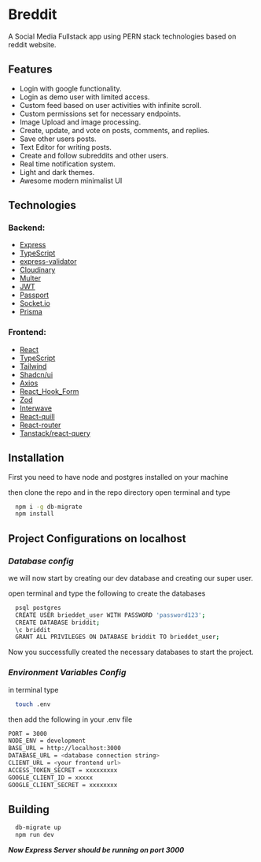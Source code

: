 # Breddit

A Social Media Fullstack app using PERN stack technologies based on reddit website.

## Features

- Login with google functionality.
- Login as demo user with limited access.
- Custom feed based on user activities with infinite scroll.
- Custom permissions set for necessary endpoints.
- Image Upload and image processing.
- Create, update, and vote on posts, comments, and replies.
- Save other users posts.
- Text Editor for writing posts.
- Create and follow subreddits and other users.
- Real time notification system.
- Light and dark themes.
- Awesome modern minimalist UI

## Technologies

### Backend:

- [Express](https://expressjs.com/)
- [TypeScript](https://www.typescriptlang.org/)
- [express-validator](https://express-validator.github.io/docs)
- [Cloudinary](https://www.npmjs.com/package/cloudinary)
- [Multer](https://github.com/expressjs/multer)
- [JWT](https://jwt.io/)
- [Passport](https://www.passportjs.org/)
- [Socket.io](https://socket.io/)
- [Prisma](https://www.prisma.io/)

### Frontend:

- [React](https://react.dev/)
- [TypeScript](https://www.typescriptlang.org/)
- [Tailwind](https://tailwindcss.com/)
- [Shadcn/ui](https://ui.shadcn.com/)
- [Axios](https://www.axios.com/)
- [React_Hook_Form](https://react-hook-form.com/)
- [Zod](https://zod.dev/)
- [Interwave](https://interweave.dev/)
- [React-quill](https://www.npmjs.com/package/react-quill)
- [React-router](https://reactrouter.com/en/main)
- [Tanstack/react-query](https://tanstack.com/)

## Installation

First you need to have node and postgres installed on your machine

then clone the repo and in the repo directory open terminal and type

```bash
  npm i -g db-migrate
  npm install
```

## Project Configurations on localhost

### **_Database config_**

we will now start by creating our dev database and creating our super user.

open terminal and type the following to create the databases

```bash
  psql postgres
  CREATE USER brieddet_user WITH PASSWORD 'password123';
  CREATE DATABASE briddit;
  \c briddit
  GRANT ALL PRIVILEGES ON DATABASE briddit TO brieddet_user;
```

Now you successfully created the necessary databases to start the project.

### **_Environment Variables Config_**

in terminal type

```bash
  touch .env
```

then add the following in your .env file

```bash
PORT = 3000
NODE_ENV = development
BASE_URL = http://localhost:3000
DATABASE_URL = <database connection string>
CLIENT_URL = <your frontend url>
ACCESS_TOKEN_SECRET = xxxxxxxxx
GOOGLE_CLIENT_ID = xxxxx
GOOGLE_CLIENT_SECRET = xxxxxxxx
```

## Building

```bash
  db-migrate up
  npm run dev
```

**_Now Express Server should be running on port 3000_**
